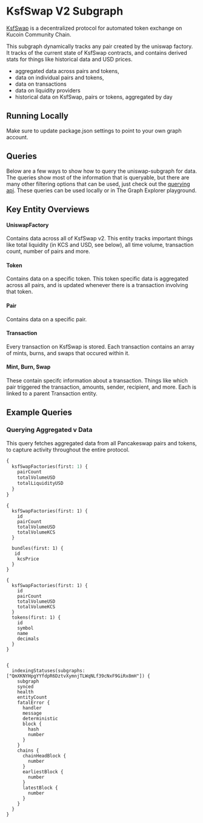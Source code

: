 # KsfSwap V2 Subgraph

[KsfSwap](https://KsfSwap.finance/) is a decentralized protocol for automated token exchange on Kucoin Community Chain.

This subgraph dynamically tracks any pair created by the uniswap factory. It tracks of the current state of KsfSwap contracts, and contains derived stats for things like historical data and USD prices.

- aggregated data across pairs and tokens,
- data on individual pairs and tokens,
- data on transactions
- data on liquidity providers
- historical data on KsfSwap, pairs or tokens, aggregated by day

## Running Locally

Make sure to update package.json settings to point to your own graph account.

## Queries

Below are a few ways to show how to query the uniswap-subgraph for data. The queries show most of the information that is queryable, but there are many other filtering options that can be used, just check out the [querying api](info.kucoinswap.finance/subgraphs/name/ksfswap/ksfswap). These queries can be used locally or in The Graph Explorer playground.

## Key Entity Overviews

#### UniswapFactory

Contains data across all of KsfSwap v2. This entity tracks important things like total liquidity (in KCS and USD, see below), all time volume, transaction count, number of pairs and more.

#### Token

Contains data on a specific token. This token specific data is aggregated across all pairs, and is updated whenever there is a transaction involving that token.

#### Pair

Contains data on a specific pair.

#### Transaction

Every transaction on KsfSwap is stored. Each transaction contains an array of mints, burns, and swaps that occured within it.

#### Mint, Burn, Swap

These contain specifc information about a transaction. Things like which pair triggered the transaction, amounts, sender, recipient, and more. Each is linked to a parent Transaction entity.

## Example Queries

### Querying Aggregated v Data

This query fetches aggregated data from all Pancakeswap pairs and tokens, to capture activity throughout the entire protocol.

```graphql
{
  ksfSwapFactories(first: 1) {
    pairCount
    totalVolumeUSD
    totalLiquidityUSD
  }
}
```
```price
{
  ksfSwapFactories(first: 1) {
    id
    pairCount
    totalVolumeUSD
    totalVolumeKCS
  }
  
  bundles(first: 1) {
   id
    kcsPrice
  }
}

```
```token
{
  ksfSwapFactories(first: 1) {
    id
    pairCount
    totalVolumeUSD
    totalVolumeKCS
  }
  tokens(first: 1) {
    id
    symbol
    name
    decimals
  }
}

```
```Admin queries

{
  indexingStatuses(subgraphs: ["QmXKNYHpgYYfdpR6DztvXymnjTLWqNLf39cNxF9GiRx8mH"]) {
    subgraph
    synced
    health
    entityCount
    fatalError {
      handler
      message
      deterministic
      block {
        hash
        number
      }
    }
    chains {
      chainHeadBlock {
        number
      }
      earliestBlock {
        number
      }
      latestBlock {
        number
      }
    }
  }
}
```
